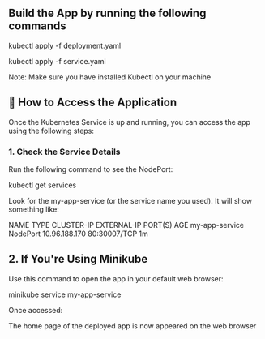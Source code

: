 ## Build the App by running the following commands

kubectl apply -f deployment.yaml

kubectl apply -f service.yaml

Note: Make sure you have installed Kubectl on your machine

## 🚀 How to Access the Application

Once the Kubernetes Service is up and running, you can access the app using the following steps:

### 1. Check the Service Details

Run the following command to see the NodePort:

kubectl get services

Look for the my-app-service (or the service name you used). It will show something like:

NAME             TYPE       CLUSTER-IP      EXTERNAL-IP   PORT(S)        AGE
my-app-service   NodePort   10.96.188.170   <none>        80:30007/TCP   1m

## 2. If You're Using Minikube
Use this command to open the app in your default web browser:

minikube service my-app-service

Once accessed:

The home page of the deployed app is now appeared on the web browser